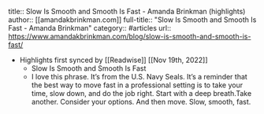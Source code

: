 title:: Slow Is Smooth and Smooth Is Fast - Amanda Brinkman (highlights)
author:: [[amandakbrinkman.com]]
full-title:: "Slow Is Smooth and Smooth Is Fast - Amanda Brinkman"
category:: #articles
url:: https://www.amandakbrinkman.com/blog/slow-is-smooth-and-smooth-is-fast/

- Highlights first synced by [[Readwise]] [[Nov 19th, 2022]]
	- Slow Is Smooth and Smooth Is Fast
	- I love this phrase. It’s from the U.S. Navy Seals. It’s a reminder that the best way to move fast in a professional setting is to take your time, slow down, and do the job right. Start with a deep breath.Take another. Consider your options. And then move. Slow, smooth, fast.